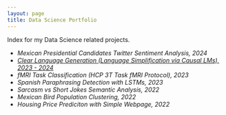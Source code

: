 ```yaml
---
layout: page
title: Data Science Portfolio
---
```


<p class="message">
  Index for my Data Science related projects.
</p>

- *Mexican Presidential Candidates Twitter Sentiment Analysis, 2024*
- [*Clear Language Generation (Language Simplification via Causal LMs), 2023 - 2024*](2024-05-04-clear-language-generation.md)
- *fMRI Task Classification (HCP 3T Task fMRI Protocol), 2023*
- *Spanish Paraphrasing Detection with LSTMs, 2023*
- *Sarcasm vs Short Jokes Semantic Analysis, 2022*
- *Mexican Bird Population Clustering, 2022*
- *Housing Price Prediciton with Simple Webpage, 2022*